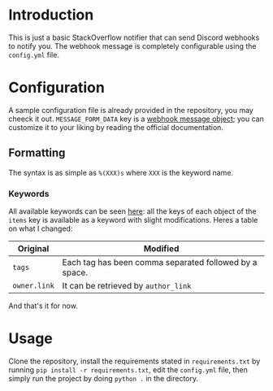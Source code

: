 # Introduction
This is just a basic StackOverflow notifier that can send Discord webhooks to notify you. The webhook message is completely configurable using the `config.yml` file.

# Configuration
A sample configuration file is already provided in the repository, you may cheeck it out. `MESSAGE_FORM_DATA` key is a [webhook message object](https://discord.com/developers/docs/resources/webhook#execute-webhook-jsonform-params); you can customize it to your liking by reading the official documentation.

## Formatting
The syntax is as simple as `%(XXX)s` where `XXX` is the keyword name.
### Keywords
All available keywords can be seen [here](https://api.stackexchange.com/docs/questions#fromdate=2023-02-12&order=desc&max=2023-02-14&sort=creation&tagged=nim-lang&filter=default&site=stackoverflow&run=true): all the keys of each object of the `items` key is available as a keyword with slight modifications.
Heres a table on what I changed:

| Original     | Modified                                               |
|--------------|--------------------------------------------------------|
| `tags`       | Each tag has been comma separated followed by a space. |
| `owner.link` | It can be retrieved by `author_link`                   |

And that's it for now.

# Usage
Clone the repository, install the requirements stated in `requirements.txt` by running `pip install -r requirements.txt`, edit the `config.yml` file, then simply run the project by doing `python .` in the directory.
